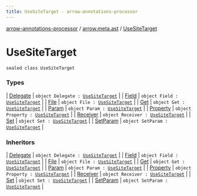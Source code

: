 ```yaml
---
title: UseSiteTarget - arrow-annotations-processor
---
```


[arrow-annotations-processor](../../index.html) / [arrow.meta.ast](../index.html) / [UseSiteTarget](./index.html)

# UseSiteTarget

`sealed class UseSiteTarget`

### Types

| [Delegate](-delegate.html) | `object Delegate : `[`UseSiteTarget`](./index.html) |
| [Field](-field.html) | `object Field : `[`UseSiteTarget`](./index.html) |
| [File](-file.html) | `object File : `[`UseSiteTarget`](./index.html) |
| [Get](-get.html) | `object Get : `[`UseSiteTarget`](./index.html) |
| [Param](-param.html) | `object Param : `[`UseSiteTarget`](./index.html) |
| [Property](-property.html) | `object Property : `[`UseSiteTarget`](./index.html) |
| [Receiver](-receiver.html) | `object Receiver : `[`UseSiteTarget`](./index.html) |
| [Set](-set.html) | `object Set : `[`UseSiteTarget`](./index.html) |
| [SetParam](-set-param.html) | `object SetParam : `[`UseSiteTarget`](./index.html) |

### Inheritors

| [Delegate](-delegate.html) | `object Delegate : `[`UseSiteTarget`](./index.html) |
| [Field](-field.html) | `object Field : `[`UseSiteTarget`](./index.html) |
| [File](-file.html) | `object File : `[`UseSiteTarget`](./index.html) |
| [Get](-get.html) | `object Get : `[`UseSiteTarget`](./index.html) |
| [Param](-param.html) | `object Param : `[`UseSiteTarget`](./index.html) |
| [Property](-property.html) | `object Property : `[`UseSiteTarget`](./index.html) |
| [Receiver](-receiver.html) | `object Receiver : `[`UseSiteTarget`](./index.html) |
| [Set](-set.html) | `object Set : `[`UseSiteTarget`](./index.html) |
| [SetParam](-set-param.html) | `object SetParam : `[`UseSiteTarget`](./index.html) |

